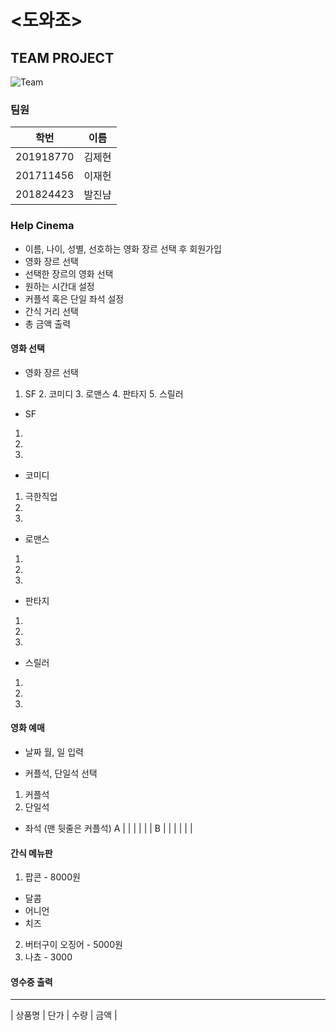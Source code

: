 # <도와조>
## **TEAM PROJECT**


![Team](https://user-images.githubusercontent.com/65211547/83039463-2de9b780-a079-11ea-8a5f-d658569eca4b.png)

### **팀원**
|  학번  | 이름  |
|------  |-----|
|201918770|김제현|
|201711456|이재헌|
|201824423|발진냠|

### **Help Cinema**
 * 이름, 나이, 성별, 선호하는 영화 장르 선택 후 회원가입
 * 영화 장르 선택
 * 선택한 장르의 영화 선택
 * 원하는 시간대 설정
 * 커플석 혹은 단일 좌석 설정
 * 간식 거리 선택
 * 총 금액 출력


#### 영화 선택
 * 영화 장르 선택
  1. SF 2. 코미디 3. 로맨스 4. 판타지 5. 스릴러
 
 * SF
  1.
  2.
  3.
 
 * 코미디
  1. 극한직업
  2.
  3.
  
 * 로맨스
  1.
  2.
  3.
  
 * 판타지
  1.
  2.
  3.
 
 * 스릴러
  1.
  2.
  3.
  
 #### 영화 예매
 * 날짜
  월, 일 입력
 
  * 커플석, 단일석 선택
 1. 커플석
 2. 단일석
 
 * 좌석 (맨 뒷줄은 커플석)
  A |  |  |  |  |  | 
  B |  |  |  |  |  |
  
 #### 간식 메뉴판
 1. 팝콘 - 8000원
  * 달콤
  * 어니언
  * 치즈
 2. 버터구이 오징어 - 5000원
 3. 나쵸 - 3000
 
 #### 영수증 출력
 ----------------------------
| 상품명 | 단가 | 수량 | 금액 |
   
 

